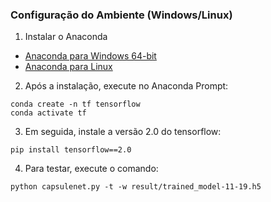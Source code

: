 ### Configuração do Ambiente (Windows/Linux)

1. Instalar o Anaconda

- [Anaconda para Windows 64-bit](https://repo.anaconda.com/archive/Anaconda3-2020.07-Windows-x86_64.exe)
- [Anaconda para Linux](https://repo.anaconda.com/archive/Anaconda3-2020.07-Linux-x86_64.sh)

2. Após a instalação, execute no Anaconda Prompt:

```
conda create -n tf tensorflow
conda activate tf
```

3. Em seguida, instale a versão 2.0 do tensorflow:

```
pip install tensorflow==2.0
```

4. Para testar, execute o comando:

```
python capsulenet.py -t -w result/trained_model-11-19.h5
```